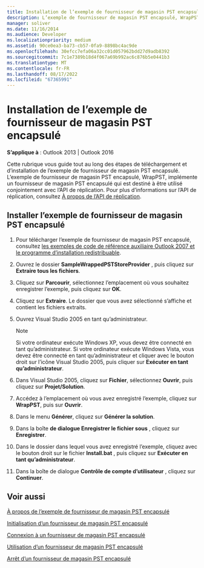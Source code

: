 ```yaml
---
title: Installation de l’exemple de fournisseur de magasin PST encapsulé
description: L’exemple de fournisseur de magasin PST encapsulé, WrapPST, implémente un fournisseur de magasin PST encapsulé qui est destiné à être utilisé conjointement avec l’API de réplication.
manager: soliver
ms.date: 11/16/2014
ms.audience: Developer
ms.localizationpriority: medium
ms.assetid: 90ce0ea3-ba73-cb57-0fa9-8898bc4ac9de
ms.openlocfilehash: 30efcc7efa06a32cc01d057962bdd27d9adb8392
ms.sourcegitcommit: 7c1e7389b18d4f067a69b992ac6c876b5e0441b3
ms.translationtype: MT
ms.contentlocale: fr-FR
ms.lasthandoff: 08/17/2022
ms.locfileid: "67365991"
---
```

# <a name="installing-the-sample-wrapped-pst-store-provider"></a>Installation de l’exemple de fournisseur de magasin PST encapsulé

  
  
**S’applique à** : Outlook 2013 | Outlook 2016 
  
Cette rubrique vous guide tout au long des étapes de téléchargement et d’installation de l’exemple de fournisseur de magasin PST encapsulé. L’exemple de fournisseur de magasin PST encapsulé, WrapPST, implémente un fournisseur de magasin PST encapsulé qui est destiné à être utilisé conjointement avec l’API de réplication. Pour plus d’informations sur l’API de réplication, consultez [À propos de l’API de réplication](about-the-replication-api.md).
  
## <a name="install-the-sample-wrapped-pst-store-provider"></a>Installer l’exemple de fournisseur de magasin PST encapsulé

1. Pour télécharger l’exemple de fournisseur de magasin PST encapsulé, consultez [les exemples de code de référence auxiliaire Outlook 2007 et le programme d’installation redistribuable](/office/client-developer/outlook/auxiliary/welcome-to-the-outlook-auxiliary-reference).
    
2. Ouvrez le dossier **SampleWrappedPSTStoreProvider** , puis cliquez sur **Extraire tous les fichiers**.
    
3. Cliquez sur **Parcourir**, sélectionnez l’emplacement où vous souhaitez enregistrer l’exemple, puis cliquez sur **OK**.
    
4. Cliquez sur **Extraire**.  Le dossier que vous avez sélectionné s’affiche et contient les fichiers extraits.
    
5. Ouvrez Visual Studio 2005 en tant qu’administrateur.
    
    > [!NOTE]
    > Si votre ordinateur exécute Windows XP, vous devez être connecté en tant qu’administrateur. Si votre ordinateur exécute Windows Vista, vous devez être connecté en tant qu’administrateur et cliquer avec le bouton droit sur l’icône Visual Studio 2005, puis cliquer sur **Exécuter en tant qu’administrateur**. 
  
6. Dans Visual Studio 2005, cliquez sur **Fichier**, sélectionnez **Ouvrir**, puis cliquez sur **Projet/Solution**.
    
7. Accédez à l’emplacement où vous avez enregistré l’exemple, cliquez sur **WrapPST**, puis sur **Ouvrir**.
    
8. Dans le menu **Générer**, cliquez sur **Générer la solution**.
    
9. Dans la boîte **de dialogue Enregistrer le fichier sous** , cliquez sur **Enregistrer**.
    
10. Dans le dossier dans lequel vous avez enregistré l’exemple, cliquez avec le bouton droit sur le fichier **Install.bat** , puis cliquez sur **Exécuter en tant qu’administrateur**.
    
11. Dans la boîte de dialogue **Contrôle de compte d’utilisateur** , cliquez sur **Continuer**.
    
## <a name="see-also"></a>Voir aussi



[À propos de l’exemple de fournisseur de magasin PST encapsulé](about-the-sample-wrapped-pst-store-provider.md)
  
[Initialisation d’un fournisseur de magasin PST encapsulé](initializing-a-wrapped-pst-store-provider.md)
  
[Connexion à un fournisseur de magasin PST encapsulé](logging-on-to-a-wrapped-pst-store-provider.md)
  
[Utilisation d’un fournisseur de magasin PST encapsulé](using-a-wrapped-pst-store-provider.md)
  
[Arrêt d’un fournisseur de magasin PST encapsulé](shutting-down-a-wrapped-pst-store-provider.md)

